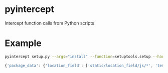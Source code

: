 # pyintercept
Intercept function calls from Python scripts

# Example

```bash
pyintercept setup.py --args="install" --function=setuptools.setup --handler=pyintercept.json
```

```javascript
{'package_data': {'location_field': ['static/location_field/js/*', 'templates/locati...
```
